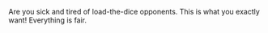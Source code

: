 Are you sick and tired of load-the-dice opponents. This is what you exactly want! Everything is fair.
